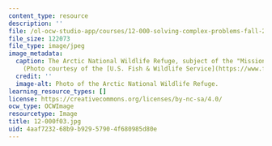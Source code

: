 ```yaml
---
content_type: resource
description: ''
file: /ol-ocw-studio-app/courses/12-000-solving-complex-problems-fall-2003/4aaf723268b9b92957904f680985d80e_12-000f03.jpg
file_size: 122073
file_type: image/jpeg
image_metadata:
  caption: The Arctic National Wildlife Refuge, subject of the "Mission 2007" challenge.
    (Photo courtesy of the [U.S. Fish & Wildlife Service](https://www.fws.gov/).)
  credit: ''
  image-alt: Photo of the Arctic National Wildlife Refuge.
learning_resource_types: []
license: https://creativecommons.org/licenses/by-nc-sa/4.0/
ocw_type: OCWImage
resourcetype: Image
title: 12-000f03.jpg
uid: 4aaf7232-68b9-b929-5790-4f680985d80e
---
```

